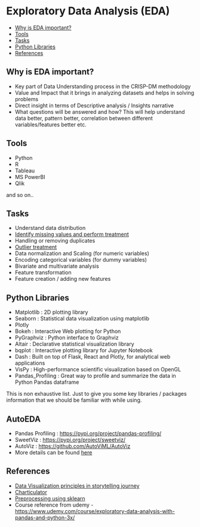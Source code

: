 # Exploratory Data Analysis (EDA)
- [Why is EDA important?](https://github.com/kkm24132/ExploratoryDataAnalysis/blob/master/README.md#why-is-eda-important)
- [Tools](https://github.com/kkm24132/ExploratoryDataAnalysis/blob/master/README.md#tools)
- [Tasks](https://github.com/kkm24132/ExploratoryDataAnalysis/blob/master/README.md#tasks)
- [Python Libraries](https://github.com/kkm24132/ExploratoryDataAnalysis/blob/master/README.md#python-libraries)
- [References](https://github.com/kkm24132/ExploratoryDataAnalysis/blob/master/README.md#references)



## Why is EDA important?
- Key part of Data Understanding process in the CRISP-DM methodology
- Value and Impact that it brings in analyzing datasets and helps in solving problems
- Direct insight in terms of Descriptive analysis / Insights narrative
- What questions will be answered and how? This will help understand data better, pattern better, correlation between different variables/features better etc.

## Tools
- Python
- R
- Tableau
- MS PowerBI
- Qlik

and so on..

## Tasks
- Understand data distribution
- [Identify missing values and perform treatment](https://github.com/kkm24132/ExploratoryDataAnalysis/tree/master/01_MissingValueTreatment)
- Handling or removing duplicates
- [Outlier treatment](https://github.com/kkm24132/ExploratoryDataAnalysis/tree/master/02_OutlierTreatment)
- Data normalization and Scaling (for numeric variables)
- Encoding categorical variables (for dummy variables)
- Bivariate and multivariate analysis
- Feature transformation
- Feature creation / adding new features

## Python Libraries
- Matplotlib : 2D plotting library
- Seaborn : Statistical data visualization using matplotlib
- Plotly
- Bokeh : Interactive Web plotting for Python
- PyGraphviz : Python interface to Graphviz
- Altair : Declarative statistical visualization library
- bqplot : Interactive plotting library for Jupyter Notebook
- Dash : Built on top of Flask, React and Plotly, for analytical web applications
- VisPy : High-performance scientific visualization based on OpenGL
- Pandas_Profiling : Great way to profile and summarize the data in Python Pandas dataframe

This is non exhaustive list. Just to give you some key libraries / packages information that we should be familiar with while using.

## AutoEDA

- Pandas Profiling : https://pypi.org/project/pandas-profiling/
- SweetViz : https://pypi.org/project/sweetviz/
- AutoViz : https://github.com/AutoViML/AutoViz
- More details can be found [here](https://github.com/kkm24132/AutoEDA)


## References
- [Data Visualization principles in storytelling journey](https://medium.com/@mishra.kamal/essence-and-principles-of-data-visualization-in-storytelling-journey-b58bb9e1f3c4)
- [Charticulator](https://charticulator.com/index.html)
- [Preprocessing using sklearn](https://scikit-learn.org/stable/modules/preprocessing.html#)
- Course reference from udemy - https://www.udemy.com/course/exploratory-data-analysis-with-pandas-and-python-3x/
